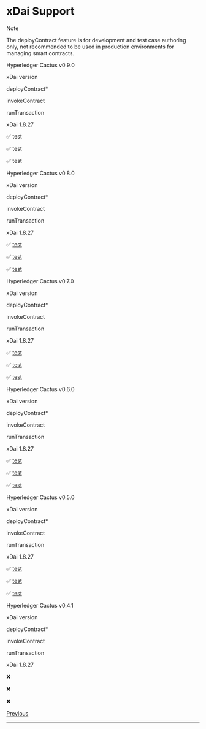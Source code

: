 xDai Support
==========================================================

Note

The deployContract feature is for development and test case authoring only, not recommended to be used in production environments for managing smart contracts.

Hyperledger Cactus v0.9.0

xDai version

deployContract\*

invokeContract

runTransaction

xDai 1.8.27

✅ test

✅ test

✅ test

Hyperledger Cactus v0.8.0

xDai version

deployContract\*

invokeContract

runTransaction

xDai 1.8.27

✅ [test](https://github.com/hyperledger/cactus/blob/v0.8.0/packages/cactus-plugin-ledger-connector-xdai/src/test/typescript/integration/deploy-contract-from-json-xdai.test.ts)

✅ [test](https://github.com/hyperledger/cactus/blob/v0.8.0/packages/cactus-plugin-ledger-connector-xdai/src/test/typescript/integration/invoke-contract-xdai.test.ts)

✅ [test](https://github.com/hyperledger/cactus/blob/v0.8.0/packages/cactus-plugin-ledger-connector-xdai/src/test/typescript/integration/deploy-contract-from-json-xdai.test.ts)

Hyperledger Cactus v0.7.0

xDai version

deployContract\*

invokeContract

runTransaction

xDai 1.8.27

✅ [test](https://github.com/hyperledger/cactus/blob/v0.7.0/packages/cactus-plugin-ledger-connector-xdai/src/test/typescript/integration/deploy-contract-from-json-xdai.test.ts)

✅ [test](https://github.com/hyperledger/cactus/blob/v0.7.0/packages/cactus-plugin-ledger-connector-xdai/src/test/typescript/integration/invoke-contract-xdai.test.ts)

✅ [test](https://github.com/hyperledger/cactus/blob/v0.7.0/packages/cactus-plugin-ledger-connector-xdai/src/test/typescript/integration/deploy-contract-from-json-xdai.test.ts)

Hyperledger Cactus v0.6.0

xDai version

deployContract\*

invokeContract

runTransaction

xDai 1.8.27

✅ [test](https://github.com/hyperledger/cactus/blob/v0.6.0/packages/cactus-plugin-ledger-connector-xdai/src/test/typescript/integration/deploy-contract-from-json-xdai.test.ts)

✅ [test](https://github.com/hyperledger/cactus/blob/v0.6.0/packages/cactus-plugin-ledger-connector-xdai/src/test/typescript/integration/invoke-contract-xdai.test.ts)

✅ [test](https://github.com/hyperledger/cactus/blob/v0.6.0/packages/cactus-plugin-ledger-connector-xdai/src/test/typescript/integration/deploy-contract-from-json-xdai.test.ts)

Hyperledger Cactus v0.5.0

xDai version

deployContract\*

invokeContract

runTransaction

xDai 1.8.27

✅ [test](https://github.com/hyperledger/cactus/blob/v0.5.0/packages/cactus-plugin-ledger-connector-xdai/src/test/typescript/integration/deploy-contract-from-json-xdai.test.ts)

✅ [test](https://github.com/hyperledger/cactus/blob/v0.5.0/packages/cactus-plugin-ledger-connector-xdai/src/test/typescript/integration/invoke-contract-xdai.test.ts)

✅ [test](https://github.com/hyperledger/cactus/blob/v0.5.0/packages/cactus-plugin-ledger-connector-xdai/src/test/typescript/integration/deploy-contract-from-json-xdai.test.ts)

Hyperledger Cactus v0.4.1

xDai version

deployContract\*

invokeContract

runTransaction

xDai 1.8.27

❌

❌

❌

  

[Previous](fabric.md "Fabric Support")

* * *
